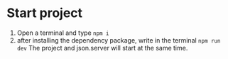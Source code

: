 # Start project

 1. Open a terminal and type `npm i `
 2. after installing the dependency package, write in the terminal 
 `npm run dev`
 The project and json.server will start at the same time.
